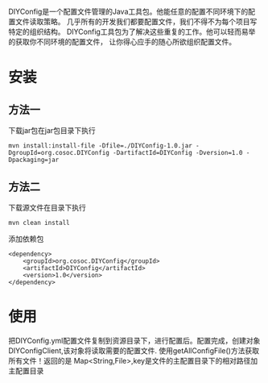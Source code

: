 # 
DIYConfig是一个配置文件管理的Java工具包。他能任意的配置不同环境下的配置文件读取策略。
几乎所有的开发我们都要配置文件，我们不得不为每个项目写特定的组织结构。
DIYConfig工具包为了解决这些重复的工作。他可以轻而易举的获取你不同环境的配置文件，
让你得心应手的随心所欲组织配置文件。
# 安装
## 方法一
下载jar包在jar包目录下执行
```
mvn install:install-file -Dfile=./DIYConfig-1.0.jar -DgroupId=org.cosoc.DIYConfig -DartifactId=DIYConfig -Dversion=1.0 -Dpackaging=jar
```
## 方法二
下载源文件在目录下执行
```
mvn clean install
```
添加依赖包
```
<dependency>
	<groupId>org.cosoc.DIYConfig</groupId>
	<artifactId>DIYConfig</artifactId>
	<version>1.0</version>
</dependency>
```
# 使用
把DIYConfig.yml配置文件复制到资源目录下，进行配置后。配置完成，创建对象 DIYConfigClient,该对象将读取需要的配置文件.
使用getAllConfigFile()方法获取所有文件！返回的是 Map<String,File>,key是文件的主配置目录下的相对路径加主配置目录
